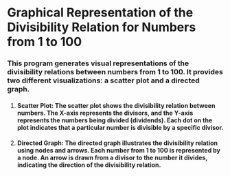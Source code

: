 # Graphical Representation of the Divisibility Relation for Numbers from 1 to 100

###  This program generates visual representations of the divisibility relations between numbers from 1 to 100. It provides two different visualizations: a scatter plot and a directed graph.

1. #### Scatter Plot: The scatter plot shows the divisibility relation between numbers. The X-axis represents the divisors, and the Y-axis represents the numbers being divided (dividends). Each dot on the plot indicates that a particular number is divisible by a specific divisor.

2. #### Directed Graph: The directed graph illustrates the divisibility relation using nodes and arrows. Each number from 1 to 100 is represented by a node. An arrow is drawn from a divisor to the number it divides, indicating the direction of the divisibility relation.

